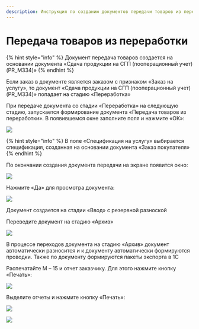 ```yaml
---
description: Инструкция по созданию документов передачи товаров из переработки
---
```


# Передача товаров из переработки

{% hint style="info" %}
Документ передача товаров создается на основании документа «Сдача продукции на СГП (пооперационный учет) (PR\_M334)»
{% endhint %}

Если заказ в документе является заказом с признаком «Заказ на услугу», то документ «Сдача продукции на СГП (пооперационный учет) (PR\_M334)» попадает на стадию «Переработка»

При передаче документа со стадии «Переработка» на следующую стадию, запускается формирование документа «Передача товаров из переработки». В появившемся окне заполните поля и нажмите «ОК»:

![](<../../../.gitbook/assets/0 (9).png>)

{% hint style="info" %}
В поле «Спецификация на услугу» выбирается спецификация, созданная на основании документа «Заказ покупателя»
{% endhint %}

По окончании создания документа передачи на экране появится окно:

![](<../../../.gitbook/assets/1 (8).png>)

Нажмите «Да» для просмотра документа:

![](<../../../.gitbook/assets/2 (26).png>)

Документ создается на стадии «Ввод» с резервной разноской

Переведите документ на стадию «Архив»

![](<../../../.gitbook/assets/3 (56).png>)

В процессе переходов документа на стадию «Архив» документ автоматически разносится и к документу автоматически формируются проводки. Также по документу формируются пакеты экспорта в 1С

Распечатайте М – 15 и отчет заказчику. Для этого нажмите кнопку «Печать»:

![](<../../../.gitbook/assets/4 (92).png>)

Выделите отчеты и нажмите кнопку «Печать»:

![](<../../../.gitbook/assets/5 (69).png>)

![](<../../../.gitbook/assets/6 (31).png>)
